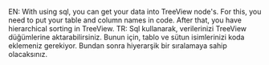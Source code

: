 EN: With using sql, you can get your data into TreeView node's. For this, you need to put your table and column names in code. After that, you have hierarchical sorting in TreeView. 
TR: Sql kullanarak, verilerinizi TreeView düğümlerine aktarabilirsiniz. Bunun için, tablo ve sütun isimlerinizi koda eklemeniz gerekiyor. Bundan sonra hiyerarşik bir sıralamaya sahip olacaksınız.
